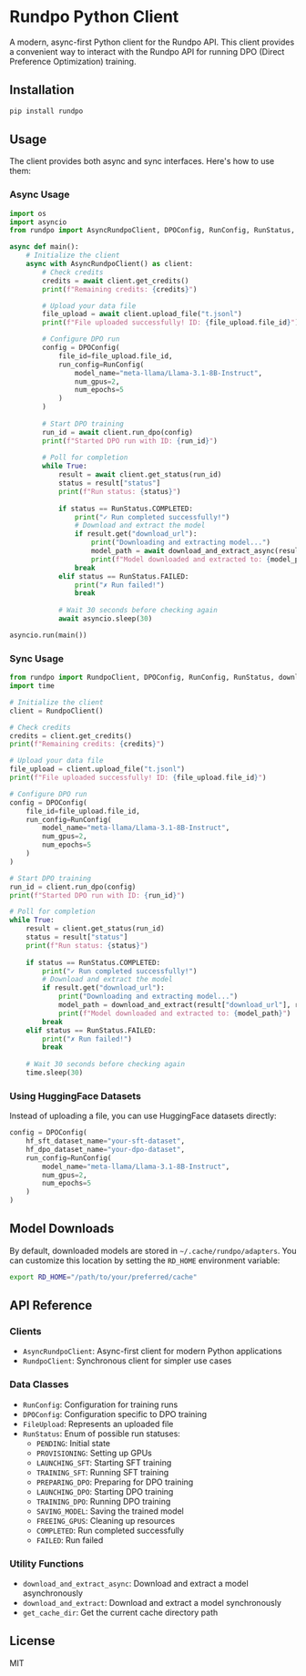 # Rundpo Python Client

A modern, async-first Python client for the Rundpo API. This client provides a convenient way to interact with the Rundpo API for running DPO (Direct Preference Optimization) training.

## Installation

```bash
pip install rundpo
```

## Usage

The client provides both async and sync interfaces. Here's how to use them:

### Async Usage

```python
import os
import asyncio
from rundpo import AsyncRundpoClient, DPOConfig, RunConfig, RunStatus, download_and_extract_async

async def main():
    # Initialize the client
    async with AsyncRundpoClient() as client:
        # Check credits
        credits = await client.get_credits()
        print(f"Remaining credits: {credits}")

        # Upload your data file
        file_upload = await client.upload_file("t.jsonl")
        print(f"File uploaded successfully! ID: {file_upload.file_id}")

        # Configure DPO run
        config = DPOConfig(
            file_id=file_upload.file_id,
            run_config=RunConfig(
                model_name="meta-llama/Llama-3.1-8B-Instruct",
                num_gpus=2,
                num_epochs=5
            )
        )
        
        # Start DPO training
        run_id = await client.run_dpo(config)
        print(f"Started DPO run with ID: {run_id}")
        
        # Poll for completion
        while True:
            result = await client.get_status(run_id)
            status = result["status"]
            print(f"Run status: {status}")
            
            if status == RunStatus.COMPLETED:
                print("✓ Run completed successfully!")
                # Download and extract the model
                if result.get("download_url"):
                    print("Downloading and extracting model...")
                    model_path = await download_and_extract_async(result["download_url"], run_id)
                    print(f"Model downloaded and extracted to: {model_path}")
                break
            elif status == RunStatus.FAILED:
                print("✗ Run failed!")
                break
                
            # Wait 30 seconds before checking again
            await asyncio.sleep(30)

asyncio.run(main())
```

### Sync Usage

```python
from rundpo import RundpoClient, DPOConfig, RunConfig, RunStatus, download_and_extract
import time

# Initialize the client
client = RundpoClient()

# Check credits
credits = client.get_credits()
print(f"Remaining credits: {credits}")

# Upload your data file
file_upload = client.upload_file("t.jsonl")
print(f"File uploaded successfully! ID: {file_upload.file_id}")

# Configure DPO run
config = DPOConfig(
    file_id=file_upload.file_id,
    run_config=RunConfig(
        model_name="meta-llama/Llama-3.1-8B-Instruct",
        num_gpus=2,
        num_epochs=5
    )
)

# Start DPO training
run_id = client.run_dpo(config)
print(f"Started DPO run with ID: {run_id}")

# Poll for completion
while True:
    result = client.get_status(run_id)
    status = result["status"]
    print(f"Run status: {status}")
    
    if status == RunStatus.COMPLETED:
        print("✓ Run completed successfully!")
        # Download and extract the model
        if result.get("download_url"):
            print("Downloading and extracting model...")
            model_path = download_and_extract(result["download_url"], run_id)
            print(f"Model downloaded and extracted to: {model_path}")
        break
    elif status == RunStatus.FAILED:
        print("✗ Run failed!")
        break
        
    # Wait 30 seconds before checking again
    time.sleep(30)
```

### Using HuggingFace Datasets

Instead of uploading a file, you can use HuggingFace datasets directly:

```python
config = DPOConfig(
    hf_sft_dataset_name="your-sft-dataset",
    hf_dpo_dataset_name="your-dpo-dataset",
    run_config=RunConfig(
        model_name="meta-llama/Llama-3.1-8B-Instruct",
        num_gpus=2,
        num_epochs=5
    )
)
```

## Model Downloads

By default, downloaded models are stored in `~/.cache/rundpo/adapters`. You can customize this location by setting the `RD_HOME` environment variable:

```bash
export RD_HOME="/path/to/your/preferred/cache"
```

## API Reference

### Clients

- `AsyncRundpoClient`: Async-first client for modern Python applications
- `RundpoClient`: Synchronous client for simpler use cases

### Data Classes

- `RunConfig`: Configuration for training runs
- `DPOConfig`: Configuration specific to DPO training
- `FileUpload`: Represents an uploaded file
- `RunStatus`: Enum of possible run statuses:
  - `PENDING`: Initial state
  - `PROVISIONING`: Setting up GPUs
  - `LAUNCHING_SFT`: Starting SFT training
  - `TRAINING_SFT`: Running SFT training
  - `PREPARING_DPO`: Preparing for DPO training
  - `LAUNCHING_DPO`: Starting DPO training
  - `TRAINING_DPO`: Running DPO training
  - `SAVING_MODEL`: Saving the trained model
  - `FREEING_GPUS`: Cleaning up resources
  - `COMPLETED`: Run completed successfully
  - `FAILED`: Run failed

### Utility Functions

- `download_and_extract_async`: Download and extract a model asynchronously
- `download_and_extract`: Download and extract a model synchronously
- `get_cache_dir`: Get the current cache directory path

## License

MIT
